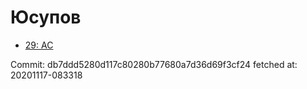 # Юсупов
- [29: AC](29.md)

Commit: db7ddd5280d117c80280b77680a7d36d69f3cf24
 fetched at: 20201117-083318
